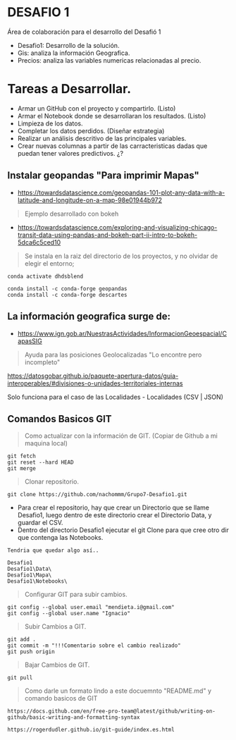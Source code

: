 # DESAFIO 1
Área de colaboración para el desarrollo del Desafió 1

- Desafio1: Desarrollo de la solución.
- Gis: analiza la información Geografica.
- Precios: analiza las variables numericas relacionadas al precio.

# Tareas a Desarrollar.

- Armar un GitHub con el proyecto y compartirlo. (Listo)
- Armar el Notebook donde se desarrollaran los resultados. (Listo)
- Limpieza de los datos.
- Completar los datos perdidos. (Diseñar estrategia)
- Realizar un análisis descritivo de las principales variables.
- Crear nuevas columnas a partir de las carracteristicas dadas que puedan tener valores predictivos. ¿?

## Instalar geopandas "Para imprimir Mapas"

 - https://towardsdatascience.com/geopandas-101-plot-any-data-with-a-latitude-and-longitude-on-a-map-98e01944b972
 
> Ejemplo desarrollado con bokeh

 - https://towardsdatascience.com/exploring-and-visualizing-chicago-transit-data-using-pandas-and-bokeh-part-ii-intro-to-bokeh-5dca6c5ced10
 
> Se instala en la raiz del directorio de los proyectos, y no olvidar de elegir el entorno; 
```
conda activate dhdsblend
```
```
conda install -c conda-forge geopandas
conda install -c conda-forge descartes
```
## La información geografica surge de:
- https://www.ign.gob.ar/NuestrasActividades/InformacionGeoespacial/CapasSIG

> Ayuda para las posiciones Geolocalizadas "Lo encontre pero incompleto"

https://datosgobar.github.io/paquete-apertura-datos/guia-interoperables/#divisiones-o-unidades-territoriales-internas

Solo funciona para el caso de las Localidades - Localidades (CSV | JSON)

## Comandos Basicos GIT

> Como actualizar con la información de GIT. (Copiar de Github a mi maquina local)

```
git fetch
git reset --hard HEAD
git merge
```

> Clonar repositorio.

```
git clone https://github.com/nachommm/Grupo7-Desafio1.git
```
- Para crear el repositorio, hay que crear un Directorio que se llame Desafio1, luego dentro de este directorio crear el Directorio Data, y guardar el CSV.
- Dentro del directorio Desafio1 ejecutar el git Clone para que cree otro dir que contenga las Notebooks.

```
Tendria que quedar algo así..

Desafio1
Desafio1\Data\
Desafio1\Mapa\
Desafio1\Notebooks\
```

> Configurar GIT para subir cambios.

```
git config --global user.email "mendieta.i@gmail.com"
git config --global user.name "Ignacio"
```

> Subir Cambios a GIT.

```
git add .
git commit -m "!!!Comentario sobre el cambio realizado"
git push origin
```

> Bajar Cambios de GIT. 

```
git pull
```

> Como darle un formato lindo a este docuemnto "README.md" y comando basicos de GIT

```
https://docs.github.com/en/free-pro-team@latest/github/writing-on-github/basic-writing-and-formatting-syntax

https://rogerdudler.github.io/git-guide/index.es.html

```



